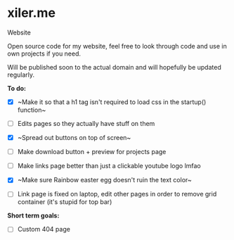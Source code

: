 # xiler.me
Website

Open source code for my website, feel free to look through code and use in own projects if you need.

Will be published soon to the actual domain and will hopefully be updated regularly.

**To do:**

- [x] ~Make it so that a h1 tag isn't required to load css in the startup() function~
- [ ] Edits pages so they actually have stuff on them
- [x] ~Spread out buttons on top of screen~
- [ ] Make download button + preview for projects page
- [ ] Make links page better than just a clickable youtube logo lmfao
- [x] ~Make sure Rainbow easter egg doesn't ruin the text color~
- [ ] Link page is fixed on laptop, edit other pages in order to remove grid container (it's stupid for top bar)


**Short term goals:**

- [ ] Custom 404 page
